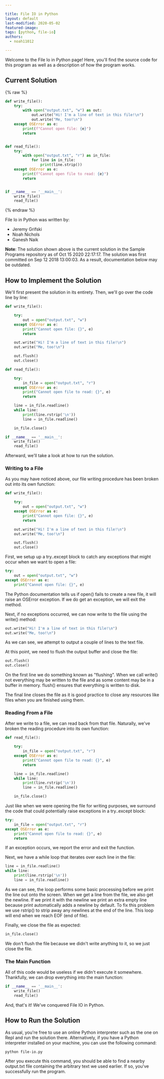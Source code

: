 ```yaml
---

title: File IO in Python
layout: default
last-modified: 2020-05-02
featured-image:
tags: [python, file-io]
authors:
  - noah11012

---
```


Welcome to the File Io in Python page! Here, you'll find the source code for this program as well as a description of how the program works.

## Current Solution

{% raw %}

```python
def write_file():
    try:
        with open("output.txt", "w") as out:
            out.write("Hi! I'm a line of text in this file!\n")
            out.write("Me, too!\n")
    except OSError as e:
        print(f"Cannot open file: {e}")
        return


def read_file():
    try:
        with open("output.txt", "r") as in_file:
            for line in in_file:
                print(line.strip())
    except OSError as e:
        print(f"Cannot open file to read: {e}")
        return


if __name__ == '__main__':
    write_file()
    read_file()
```

{% endraw %}

File Io in Python was written by:

- Jeremy Grifski
- Noah Nichols
- Ganesh Naik

**Note**: The solution shown above is the current solution in the Sample Programs repository as of Oct 15 2020 22:17:17. The solution was first committed on Sep 12 2018 13:00:03. As a result, documentation below may be outdated.

## How to Implement the Solution

We'll first present the solution in its entirety. Then, we'll go over the code
line by line:

```python
def write_file():

    try:
        out = open("output.txt", "w")
    except OSError as e:
        print("Cannot open file: {}", e)
        return

    out.write("Hi! I'm a line of text in this file!\n")
    out.write("Me, too!\n")

    out.flush()
    out.close()

def read_file():

    try:
        in_file = open("output.txt", "r")
    except OSError as e:
        print("Cannot open file to read: {}", e)
        return

    line = in_file.readline()
    while line:
        print(line.rstrip('\n'))
        line = in_file.readline()

    in_file.close()

if __name__ == '__main__':
    write_file()
    read_file()
```

Afterward, we'll take a look at how to run the solution.

### Writing to a File

As you may have noticed above, our file writing procedure has been broken out
into its own function:

```python
def write_file():

    try:
        out = open("output.txt", "w")
    except OSError as e:
        print("Cannot open file: {}", e)
        return

    out.write("Hi! I'm a line of text in this file!\n")
    out.write("Me, too!\n")

    out.flush()
    out.close()
```

First, we setup up a try..except block to catch any exceptions that might occur
when we want to open a file:

```python
try:
    out = open("output.txt", "w")
except OSError as e:
    print("Cannot open file: {}", e)
```

The Python documentation tells us if open() fails to create a new file, it will
raise an OSError exception. If we do get an exception, we will exit the method.

Next, if no exceptions occurred, we can now write to the file using the write() 
method:

```python
out.write("Hi! I'm a line of text in this file!\n")
out.write("Me, too!\n")
```

As we can see, we attempt to output a couple of lines to the text file.

At this point, we need to flush the output buffer and close the file:

```python
out.flush()
out.close()
```

On the first line we do something known as "flushing". When we call write() not
everything may be written to the file and as some content may be in a buffer in
memory. flush() ensures that everything is written to disk.

The final line closes the file as it is good practice to close any resources like
files when you are finished using them.

### Reading From a File

After we write to a file, we can read back from that file. Naturally, we've
broken the reading procedure into its own function:

```python
def read_file():

    try:
        in_file = open("output.txt", "r")
    except OSError as e:
        print("Cannot open file to read: {}", e)
        return

    line = in_file.readline()
    while line:
        print(line.rstrip('\n'))
        line = in_file.readline()

    in_file.close()
```

Just like when we were opening the file for writing purposes, we surround the
code that could potentially raise exceptions in a try..except block:

```python
try:
    in_file = open("output.txt", "r")
except OSError as e:
    print("Cannot open file to read: {}", e)
    return
```

If an exception occurs, we report the error and exit the function.

Next, we have a while loop that iterates over each line in the file:

```python
line = in_file.readline()
while line:
    print(line.rstrip('\n'))
    line = in_file.readline()
```

As we can see, the loop performs some basic processing before we print the line
out onto the screen. When we get a line from the file, we also get the newline.
If we print it with the newline we print an extra empty line because print 
automatically adds a newline by default. To fix this problem we use rstrip() to
strip away any newlines at the end of the line. This loop will end when we reach
EOF (end of file).

Finally, we close the file as expected:

```python
in_file.close()
```

We don't flush the file because we didn't write anything to it, so we just close
the file.

### The Main Function

All of this code would be useless if we didn't execute it somewhere. Thankfully,
we can drop everything into the main function:

```python
if __name__ == '__main__':
    write_file()
    read_file()
```

And, that's it! We've conquered File IO in Python.


## How to Run the Solution

As usual, you're free to use an online Python interpreter such as the one on 
Repl and run the solution there. Alternatively, if you have a Python interpreter
installed on your machine, you can use the following command:

```console
python file-io.py
```

After you execute this command, you should be able to find a nearby output.txt 
file containing the arbitrary text we used earlier. If so, you've successfully
run the program.
